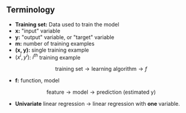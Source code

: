 ## Terminology

- **Training set:** Data used to train the model
- **x:** "input" variable
- **y:** "output" variable, or "target" variable
- **m:** number of training examples
- **(x, y):** single training example
- $(x^i, y^i)$: $i^{th}$ training example

$$
\text{training set} \rightarrow \text{learning algorithm} \rightarrow f
$$

- **f:** function, model

$$
\text{feature} \rightarrow \text{model} \rightarrow \text{prediction (estimated y)}
$$

- **Univariate** linear regression -> linear regression with **one** variable.